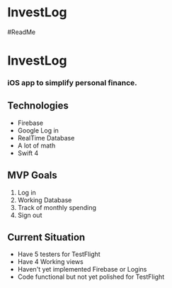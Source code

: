 # InvestLog
#ReadMe

# InvestLog
### iOS app to simplify personal finance.

## Technologies
* Firebase
* Google Log in
* RealTime Database
* A lot of math
* Swift 4

## MVP Goals
1. Log in
2. Working Database
3. Track of monthly spending
4. Sign out

## Current Situation
* Have 5 testers for TestFlight
* Have 4 Working views
* Haven't yet implemented Firebase or Logins
* Code functional but not yet polished for TestFlight

